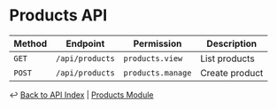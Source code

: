 # Products API

| Method | Endpoint | Permission | Description |
|--------|----------|------------|-------------|
| `GET` | `/api/products` | `products.view` | List products |
| `POST` | `/api/products` | `products.manage` | Create product |

↩ [Back to API Index](./_index.md) | [Products Module](../modules/products.md)
